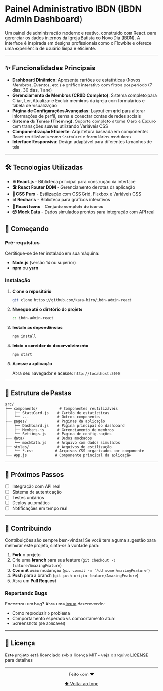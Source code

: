 # Painel Administrativo IBDN (IBDN Admin Dashboard)

Um painel de administração moderno e reativo, construído com React, para gerenciar os dados internos da Igreja Batista do Novo Dia (IBDN). A interface é inspirada em designs profissionais como o Flowbite e oferece uma experiência de usuário limpa e eficiente.

---

## ✨ Funcionalidades Principais

- **Dashboard Dinâmico**: Apresenta cartões de estatísticas (Novos Membros, Eventos, etc.) e gráfico interativo com filtros por período (7 dias, 30 dias, 1 ano)
- **Gerenciamento de Membros (CRUD Completo)**: Sistema completo para Criar, Ler, Atualizar e Excluir membros da igreja com formulários e tabela de visualização
- **Página de Configurações Avançadas**: Layout em grid para alterar informações de perfil, senha e conectar contas de redes sociais
- **Sistema de Temas (Theming)**: Suporte completo a tema Claro e Escuro com transições suaves utilizando Variáveis CSS
- **Componentização Eficiente**: Arquitetura baseada em componentes React reutilizáveis como `StatsCard` e formulários modulares
- **Interface Responsiva**: Design adaptável para diferentes tamanhos de tela

---

## 🛠️ Tecnologias Utilizadas

- **⚛️ React.js** - Biblioteca principal para construção da interface
- **🛣️ React Router DOM** - Gerenciamento de rotas da aplicação
- **🎨 CSS Puro** - Estilização com CSS Grid, Flexbox e Variáveis CSS
- **📊 Recharts** - Biblioteca para gráficos interativos
- **🎯 React Icons** - Conjunto completo de ícones
- **📦 Mock Data** - Dados simulados prontos para integração com API real

## 🚀 Começando

### Pré-requisitos

Certifique-se de ter instalado em sua máquina:

- **Node.js** (versão 14 ou superior)
- **npm** ou **yarn**

### Instalação

1. **Clone o repositório**
   ```bash
   git clone https://github.com/kaua-hiro/ibdn-admin-react
   ```

2. **Navegue até o diretório do projeto**
   ```bash
   cd ibdn-admin-react
   ```

3. **Instale as dependências**
   ```bash
   npm install
   ```

4. **Inicie o servidor de desenvolvimento**
   ```bash
   npm start
   ```

5. **Acesse a aplicação**
   
   Abra seu navegador e acesse: `http://localhost:3000`

---

## 📂 Estrutura de Pastas

```
src/
├── components/          # Componentes reutilizáveis
│   ├── StatsCard.js    # Cartão de estatísticas
│   └── ...             # Outros componentes
├── pages/              # Páginas da aplicação
│   ├── Dashboard.js    # Página principal do dashboard
│   ├── Members.js      # Gerenciamento de membros
│   └── Settings.js     # Página de configurações
├── data/               # Dados mockados
│   └── mockData.js     # Arquivo com dados simulados
├── styles/             # Arquivos de estilização
│   └── *.css          # Arquivos CSS organizados por componente
└── App.js             # Componente principal da aplicação
```

---

## 🎯 Próximos Passos

- [ ] Integração com API real
- [ ] Sistema de autenticação
- [ ] Testes unitários
- [ ] Deploy automático
- [ ] Notificações em tempo real

---

## 🤝 Contribuindo

Contribuições são sempre bem-vindas! Se você tem alguma sugestão para melhorar este projeto, sinta-se à vontade para:

1. **Fork** o projeto
2. Crie uma **branch** para sua feature (`git checkout -b feature/AmazingFeature`)
3. **Commit** suas mudanças (`git commit -m 'Add some AmazingFeature'`)
4. **Push** para a branch (`git push origin feature/AmazingFeature`)
5. Abra um **Pull Request**

### Reportando Bugs

Encontrou um bug? Abra uma [issue](../../issues) descrevendo:
- Como reproduzir o problema
- Comportamento esperado vs comportamento atual
- Screenshots (se aplicável)

---

## 📄 Licença

Este projeto está licenciado sob a licença MIT - veja o arquivo [LICENSE](LICENSE) para detalhes.

---

<div align="center">
  <p>Feito com ❤️ </p>
  <p>
    <a href="#painel-administrativo-ibdn-ibdn-admin-dashboard">⬆️ Voltar ao topo</a>
  </p>
</div>
